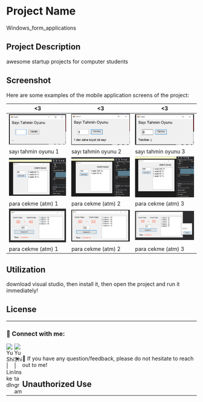 # Project Name

Windows_form_applications

## Project Description

awesome startup projects for computer students

## Screenshot

Here are some examples of the mobile application screens of the project:

| <3                 | <3                 | <3                 |
|------------------------|------------------------|------------------------|
| ![Başlık 1](https://github.com/elektrasta/Windows_form_applications/blob/main/Screenshot/sto1.png) | ![Başlık 2](https://github.com/elektrasta/Windows_form_applications/blob/main/Screenshot/sto2.png) | ![Başlık 3](https://github.com/elektrasta/Windows_form_applications/blob/main/Screenshot/sto3.png) |
| sayı tahmin oyunu 1            | sayı tahmin oyunu  2             | sayı tahmin oyunu  3             |
| ![Başlık 1](https://github.com/elektrasta/Windows_form_applications/blob/main/_20220328_ParaCekme/Screenshot/Ekran%20g%C3%B6r%C3%BCnt%C3%BCs%C3%BC%202024-02-23%20201616.png) | ![Başlık 2](https://github.com/elektrasta/Windows_form_applications/blob/main/_20220328_ParaCekme/Screenshot/Ekran%20g%C3%B6r%C3%BCnt%C3%BCs%C3%BC%202024-02-23%20201637.png) | ![Başlık 3](https://github.com/elektrasta/Windows_form_applications/blob/main/_20220328_ParaCekme/Screenshot/Ekran%20g%C3%B6r%C3%BCnt%C3%BCs%C3%BC%202024-02-23%20201707.png) |
| para cekme (atm) 1            | para cekme (atm)  2             | para cekme (atm)  3             |
| ![Başlık 1](https://github.com/elektrasta/Windows_form_applications/blob/main/Kistirmaca/Screenshot/Ekran%20g%C3%B6r%C3%BCnt%C3%BCs%C3%BC%202024-02-23%20202035.png) | ![Başlık 2](https://github.com/elektrasta/Windows_form_applications/blob/main/Kistirmaca/Screenshot/Ekran%20g%C3%B6r%C3%BCnt%C3%BCs%C3%BC%202024-02-23%20202119.png) | ![Başlık 3](https://github.com/elektrasta/Windows_form_applications/blob/main/Kistirmaca/Screenshot/Ekran%20g%C3%B6r%C3%BCnt%C3%BCs%C3%BC%202024-02-23%20202140.png) |
| para cekme (atm) 1            | para cekme (atm)  2             | para cekme (atm)  3             |

## Utilization

download visual studio, then install it, then open the project and run it immediately!

## License

----------------------------------------------------------

### 🤝 Connect with me:

<a href="https://www.linkedin.com/in/%C3%B6mer-faruk-%C3%A7etinkaya-00626925b/"><img align="left" src="https://raw.githubusercontent.com/yushi1007/yushi1007/main/images/linkedin.svg" alt="Yu Shi | LinkedIn" width="21px"/></a>
<a href="https://www.instagram.com/elektrasta/"><img align="left" 
src="https://raw.githubusercontent.com/yushi1007/yushi1007/main/images/instagram.svg" alt="Yu Shi | Instagram" width="21px"/></a>
</br>
- 💬 If you have any question/feedback, please do not hesitate to reach out to me!

## Unauthorized Use

----------------------------------------------------------

